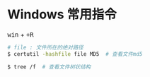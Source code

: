 # Windows 常用指令

<kbd>win</kbd> + <kbd>+R</kbd>

```sh
# file : 文件所在的绝对路径
$ certutil -hashfile file MD5  # 查看文件md5

$ tree /f  # 查看文件树状结构
```

<p>&nbsp;</p>
